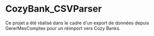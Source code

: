 # CozyBank_CSVParser
Ce projet a été réalisé dans le cadre d'un export de données depuis GererMesComptes pour un réimport vers Cozy Banks.
